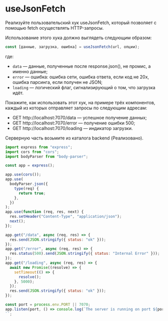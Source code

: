 useJsonFetch
=========
Реализуйте пользовательский хук useJsonFetch, который позволяет с помощью fetch осуществлять HTTP-запросы.

Использование этого хука должно выглядеть следующим образом:
```js
const [данные, загрузка, ошибка] = useJsonFetch(url, опции);
```
где:

* `data` — данные, полученные после response.json(), не промис, а именно данные;
* `error` — ошибка: ошибка сети, ошибка ответа, если код не 20x, ошибка парсинга, если получен не JSON;
* `loading` — логический флаг, сигнализирующий о том, что загрузка идёт.

Покажите, как использовать этот хук, на примере трёх компонентов, каждый из которых отправляет запросы по следующим адресам:

* GET http://localhost:7070/data — успешное получение данных;
* GET http://localhost:7070/error — получение ошибки 500;
* GET http://localhost:7070/loading — индикатор загрузки.

Серверную часть возьмите из каталога backend (Реализовано).

```js
import express from "express";
import cors from "cors";
import bodyParser from "body-parser";

const app = express();

app.use(cors());
app.use(
  bodyParser.json({
    type(req) {
      return true;
    },
  })
);
app.use(function (req, res, next) {
  res.setHeader("Content-Type", "application/json");
  next();
});

app.get("/data", async (req, res) => {
  res.send(JSON.stringify({ status: "ok" }));
});
app.get("/error", async (req, res) => {
  res.status(500).send(JSON.stringify({ status: "Internal Error" }));
});
app.get("/loading", async (req, res) => {
  await new Promise((resolve) => {
    setTimeout(() => {
      resolve();
    }, 5000);
  });
  res.send(JSON.stringify({ status: "ok" }));
});

const port = process.env.PORT || 7070;
app.listen(port, () => console.log(`The server is running on port ${port}.`));
``;
```
